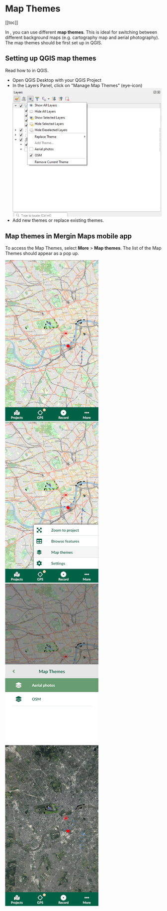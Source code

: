# Map Themes
[[toc]]

In <MobileAppName />, you can use different **map themes**. This is ideal for switching between different background maps (e.g. cartography map and aerial photography). The map themes should be first set up in QGIS.

## Setting up QGIS map themes

Read how to <QGISHelp ver="3.22" link="user_manual/introduction/general_tools.html#configuring-map-themes" text="set up a new map theme" /> in QGIS.

- Open QGIS Desktop with your QGIS Project 
- In the Layers Panel, click on "Manage Map Themes" (eye-icon)
![QGIS Map Themes setup](./qgis_map_themes_setup.jpg "QGIS Map Themes setup")
- Add new themes or replace existing themes.

## Map themes in Mergin Maps mobile app
To access the Map Themes, select **More** > **Map themes**. The list of the Map Themes should appear as a pop up.

![Mergin Maps mobile app OpenStreetMap](./input_map_themes_osm.jpg "Mergin Maps mobile app OpenStreetMap")
![Mergin Maps mobile app Map Themes](./input_map_themes_base.jpg "Mergin Maps mobile app Map Themes")
![Mergin Maps mobile app switch map themes](./input_map_themes_switch.jpg "Mergin Maps mobile app switch map themes")
![Mergin Maps mobile app switched map theme](./input_map_themes_alt.jpg "Mergin Maps mobile app switched map theme")
